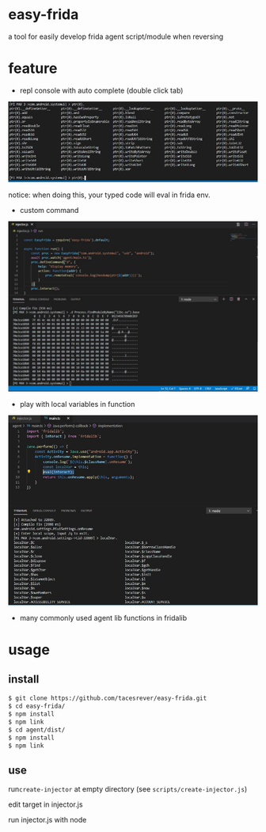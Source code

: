 # easy-frida
a tool for easily develop frida agent script/module when reversing  

# feature  

* repl console with auto complete (double click tab)  

![repl](repl.jpg)

notice: when doing this, your typed code will eval in frida env.  

* custom command  

![definecmd](definecmd.jpg)

* play with local variables in function  

![interact](interact.jpg)

* many commonly used agent lib functions in fridalib  

# usage  

## install  

    $ git clone https://github.com/tacesrever/easy-frida.git
    $ cd easy-frida/
    $ npm install
    $ npm link
    $ cd agent/dist/
    $ npm install
    $ npm link

## use  

run`create-injector` at empty directory (see `scripts/create-injector.js`)  

edit target in injector.js  

run injector.js with node  